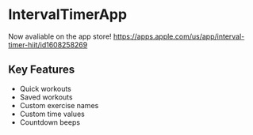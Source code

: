 # IntervalTimerApp
Now avaliable on the app store! https://apps.apple.com/us/app/interval-timer-hiit/id1608258269

## Key Features
+ Quick workouts
+ Saved workouts
+ Custom exercise names
+ Custom time values
+ Countdown beeps
